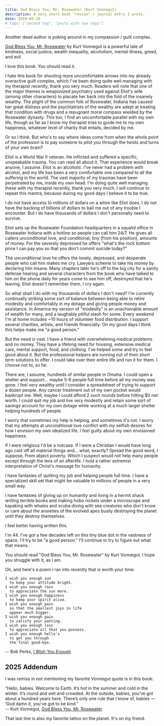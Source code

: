 ```yaml
---
title: God Bless You, Mr. Rosewater (Kurt Vonnegut)
description: A very short book "review" / journal entry I wrote.
date: 2019-09-19
# tags: ["second tag", "posts with two tags"]
---
```


Another dead author is poking around in my compassion / guilt complex.

[God Bless You, Mr. Rosewater](https://www.goodreads.com/book/show/33290408-god-bless-you-mr-rosewater)
by Kurt Vonnegut is a powerful tale of kindness,
social justice, wealth inequality, alcoholism, mental illness, greed, and evil.

I love this book. You should read it.

I hate this book for shooting more uncomfortable arrows into my already
overactive guilt complex, which I've been doing quite well managing with my
therapist recently, thank you very much. Readers will note that one of the
major themes is weaponized psychiatry used against Eliot's wife (among other
characters) to placate her back into the fold of the insanely wealthy. The
plight of the common folk of Rosewater, Indiana has caused her great distress
and the psychiatrists of the wealthy are adept at treating that condition with
drugs and a repugnant moral compass wielded by the Rosewater dynasty. This too,
I find an uncomfortable parallel with my own life, though as far as I know my
therapist tries to guide me to my own happiness, whatever level of charity that
entails, decided by me.

Or so I think. But who's to say where ideas come from when the whole point of
the profession is to pay someone to pilot you through the twists and turns of
your own brain?

Eliot is a World War II veteran. He inflicted and suffered a specific,
unspeakable trauma. You can read all about it. That experience would break
anyone, I assume. Eliot is an alcoholic. I've never had a problem with alcohol,
and my life has been a very comfortable one compared to all the suffering in
the world. The vast majority of my traumas have been perpetrated by me, inside
my own head. I'm doing quite well managing these with my therapist recently,
thank you very much. I will continue to repeat this mantra, because during my
good days I believe it to be true.

I do not have access to millions of dollars on a whim like Eliot does. I do not
have the backing of billions of dollars to bail me out of any trouble I
encounter. But I do have thousands of dollars I don't personally need to
survive.

Eliot sets up the Rosewater Foundation headquarters in a squalid office in
Rosewater Indiana with a hotline so people can call him 24/7. He gives all
callers unconditional love, and conditional, tiny (from his position), amounts
of money. For the severely depressed he offers "what's the rock bottom price I
can pay you so that you don't commit suicide today?"

The unconditional love he offers the lonely, depressed, and desperate people
who call him makes me cry. Lawyers scheme to take his money by declaring him
insane. Many chapters later he's off to the big city for a sanity defense
hearing and several characters from the book who have talked to him on the
phone daily for years come to see him off, destroyed that he's leaving. Eliot
doesn't remember them. I cry again.

So what shall I do with my thousands of dollars I don't need? I'm currently
continually striking some sort of balance between being able to retire modestly
and comfortably in my dotage and giving people money and assistance. In America
my version of "modestly" is an unachievable amount of wealth for many, and a
laughably pitiful stash for some. Every weekend I'm at home includes ~10 hours
of volunteer food distribution. I support several charities, artists, and
friends financially. On my good days I think this helps make me "a good
person."

But the need is vast. I have a friend with overwhelming medical problems and no
money. They have a lifelong need for housing, extensive medical care, mental
support, food, and clothing. I've helped some and try to feel good about it.
But the professional helpers are running out of their short term solutions to
offer. I could take over their entire life and run it for them. I choose not
to, so far.

There are, I assume, hundreds of similar people in Omaha. I could open a
shelter and support... maybe 5-6 people full time before all my money was gone.
I feel very wealthy until I consider a spreadsheet of trying to support a dozen
people. Any cancer treatment out of my own pocket would bankrupt me. Well,
maybe I could afford 2 such rounds before hitting $0 net worth. I could quit my
job and live very modestly and retain some sort of savings account for my own
dotage while working at a much larger shelter helping hundreds of people.

I worry that sometimes my help is helping, and sometimes it's not. I worry that
my attempts at unconditional love conflict with my selfish desires for how I
envision my own idealized life. I feel guilty about my own envisioned
happiness.

If I were religious I'd be a nutcase. If I were a Christian I would have long
ago cast off all material things and... what, exactly? Spread the good word, I
suppose. From abject poverty. Which I suspect would not help many people except
through the lens of an afterlife. I hold a rather extremist interpretation of
Christ's message for humanity.

I have fantasies of quitting my job and helping people full time. I have a
specialized skill set that might be valuable to millions of people in a very
small way.

I have fantasies of giving up on humanity and living in a hermit shack writing
terrible books and making hobo nickels under a microscope and kayaking with
whales and scuba diving with sea creatures who don't know or care about the
anxieties of the evolved apes busily destroying the planet until they destroy
themselves.

I feel better having written this.

I'm 44. I've got a few decades left on this tiny blue dot in the vastness of
space. I'll try to be "a good person." I'll continue to try to figure out what
that means.

You should read "God Bless You, Mr. Rosewater" by Kurt Vonnegut. I hope you
struggle with it, as I am.

Oh, and here's a poem I ran into recently that is worth your time:

```
I wish you enough sun
  to keep your attitude bright.
I wish you enough rain
  to appreciate the sun more.
I wish you enough happiness
  to keep your spirit alive.
I wish you enough pain
  so that the smallest joys in life
  appear much bigger.
I wish you enough gain
  to satisfy your wanting.
I wish you enough loss
  to appreciate all that you possess.
I wish you enough hello's
  to get you through
  the final good-bye.
```

-- Bob Perks, [I Wish You Enough](https://www.goodreads.com/book/show/6929008-i-wish-you-enough)

## 2025 Addendum

I was remiss in not mentioning my favorite Vonnegut quote is in this book:

“Hello, babies. Welcome to Earth. It’s hot in the summer and cold in the winter.
It’s round and wet and crowded. At the outside, babies, you’ve got about a hundred
years here. There’s only one rule that I know of, babies —<br/>
‘God damn it, you’ve got to be kind.”<br/>
-- Kurt Vonnegut, [God Bless You, Mr. Rosewater](https://www.goodreads.com/book/show/33290408-god-bless-you-mr-rosewater)

That last line is also my favorite tattoo on the planet. It's on my friend.
